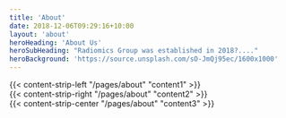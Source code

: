 ```yaml
---
title: 'About'
date: 2018-12-06T09:29:16+10:00
layout: 'about'
heroHeading: 'About Us'
heroSubHeading: "Radiomics Group was established in 2018?...."
heroBackground: 'https://source.unsplash.com/sO-JmQj95ec/1600x1000'
---
```


<div>
{{< content-strip-left "/pages/about" "content1" >}}
</div>
<div>
{{< content-strip-right "/pages/about" "content2" >}}
</div>
<div>
{{< content-strip-center "/pages/about" "content3" >}}
</div>
